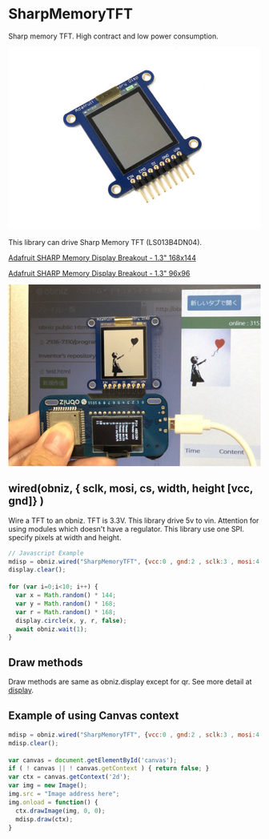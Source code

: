 # SharpMemoryTFT

Sharp memory TFT. High contract and low power consumption.

![](./image.jpg)

This library can drive Sharp Memory TFT (LS013B4DN04).

[Adafruit SHARP Memory Display Breakout - 1.3" 168x144](https://www.adafruit.com/product/3502)

[Adafruit SHARP Memory Display Breakout - 1.3" 96x96](https://www.adafruit.com/product/1393)

![](./sample.jpg)


## wired(obniz,  { sclk, mosi, cs, width, height [vcc, gnd]} )

Wire a TFT to an obniz.
TFT is 3.3V. This library drive 5v to vin. Attention for using modules which doesn't have a regulator.
This library use one SPI.
specify pixels at width and height.

```javascript
// Javascript Example
mdisp = obniz.wired("SharpMemoryTFT", {vcc:0 , gnd:2 , sclk:3 , mosi:4, cs:5, width:144, height:168});
display.clear();

for (var i=0;i<10; i++) {
  var x = Math.random() * 144;
  var y = Math.random() * 168;
  var r = Math.random() * 168;
  display.circle(x, y, r, false);
  await obniz.wait(1);
}
```

## Draw methods

Draw methods are same as obniz.display except for qr.
See more detail at [display](https://obniz.io/doc/sdk/doc/display).

## Example of using Canvas context

```javascript
mdisp = obniz.wired("SharpMemoryTFT", {vcc:0 , gnd:2 , sclk:3 , mosi:4, cs:5, width:144, height:168});
mdisp.clear();

var canvas = document.getElementById('canvas');
if ( ! canvas || ! canvas.getContext ) { return false; }
var ctx = canvas.getContext('2d');
var img = new Image();
img.src = "Image address here";
img.onload = function() {
  ctx.drawImage(img, 0, 0);
  mdisp.draw(ctx);
}
```
